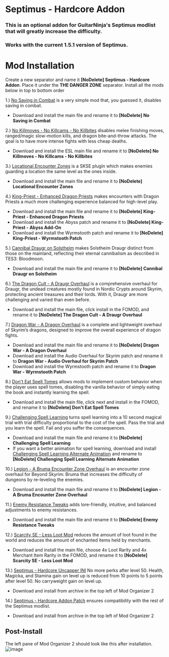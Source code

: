 # Septimus - Hardcore Addon
### This is an optional addon for GuitarNinja's Septimus modlist that will greatly increase the difficulty.

### Works with the current 1.5.1 version of Septimus.

# Mod Installation
Create a new separator and name it **[NoDelete] Septimus - Hardcore Addon**. Place it under the **THE DANGER ZONE** separator. Install all the mods below in top to bottom order

1.) [No Saving in Combat](https://www.nexusmods.com/skyrimspecialedition/mods/29914) is a very simple mod that, you guessed it, disables saving in combat.
  - Download and install the main file and rename it to **[NoDelete] No Saving in Combat**

2.) [No Killmoves - No Killcams - No Killbites](https://www.nexusmods.com/skyrimspecialedition/mods/13395) disables melee finishing moves, ranged/magic slow-motion kills, and dragon bite-and-throw attacks. The goal is to have more intense fights with less cheap deaths.
  - Download and install the ESL main file and rename it to **[NoDelete] No Killmoves - No Killcams - No Killbites**

3.) [Locational Encounter Zones](https://www.nexusmods.com/skyrimspecialedition/mods/85212) is a SKSE plugin which makes enemies guarding a location the same level as the ones inside.
  - Download and install the main file and rename it to **[NoDelete] Locational Encounter Zones**

4.) [King-Priest - Enhanced Dragon Priests](https://www.nexusmods.com/skyrimspecialedition/mods/59652) makes encounters with Dragon Priests a much more challenging experience balanced for high-level play. 
  - Download and install the main file and rename it to **[NoDelete] King-Priest - Enhanced Dragon Priests**
  - Download and install the Abyss patch and rename it to **[NoDelete] King-Priest - Abyss Add-On**
  - Download and install the Wyrmstooth patch and rename it to **[NoDelete] King-Priest - Wyrmstooth Patch**

5.) [Cannibal Draugr on Solstheim](https://www.nexusmods.com/skyrimspecialedition/mods/21238) makes Solstheim Draugr distinct from those on the mainland, reflecting their eternal cannibalism as described in TES3: Bloodmoon.
  - Download and install the main file and rename it to **[NoDelete] Cannibal Draugr on Solstheim**

6.) [The Dragon Cult - A Draugr Overhaul](https://www.nexusmods.com/skyrimspecialedition/mods/81422) is a comprehensive overhaul for Draugr, the undead creatures mostly found in Nordic Crypts around Skyrim, protecting ancient treasures and their lords. With it, Draugr are more challenging and varied than even before.
  - Download and install the main file, click install in the FOMOD, and rename it to **[NoDelete] The Dragon Cult - A Draugr Overhaul**

7.) [Dragon War - A Dragon Overhaul](https://www.nexusmods.com/skyrimspecialedition/mods/51310) is a complete and lightweight overhaul of Skyrim’s dragons, designed to improve the overall experience of dragon fights.
  - Download and install the main file and rename it to **[NoDelete] Dragon War - A Dragon Overhaul**
  - Download and install the Audio Overhaul for Skyrim patch and rename it to **Dragon War - Audio Overhaul for Skyrim Patch**
  - Download and install the Wyrmstooth patch and rename it to **Dragon War - Wyrmstooth Patch**

8.) [Don't Eat Spell Tomes](https://www.nexusmods.com/skyrimspecialedition/mods/20521) allows mods to implement custom behavior when the player uses spell tomes, disabling the vanilla behavior of simply eating the book and instantly learning the spell.
  - Download and install the main file, click next and install in the FOMOD, and rename it to **[NoDelete] Don't Eat Spell Tomes**

9.) [Challenging Spell Learning](https://www.nexusmods.com/skyrimspecialedition/mods/20521) turns spell learning into a 10 second magical trial with trial difficulty proportional to the cost of the spell. Pass the trial and you learn the spell. Fail and you suffer the consequences.
  - Download and install the main file and rename it to **[NoDelete] Challenging Spell Learning**
  - If you want a better animation for spell learning, download and install [Challenging Spell Learning Alternate Animation](https://www.nexusmods.com/skyrimspecialedition/mods/57574?tab=description) and rename to **[NoDelete] Challenging Spell Learning Alternate Animation**

10.) [Legion - A Bruma Encounter Zone Overhaul](https://www.nexusmods.com/skyrimspecialedition/mods/60848) is an encounter zone overhaul for Beyond Skyrim: Bruma that increases the difficulty of dungeons by re-leveling the enemies.
 - Download and install the main file and rename it to **[NoDelete] Legion - A Bruma Encounter Zone Overhaul**

11.) [Enemy Resistance Tweaks](https://www.nexusmods.com/skyrimspecialedition/mods/59394) adds lore-friendly, intuitive, and balanced adjustments to enemy resistances.
  - Download and install the main file and rename it to **[NoDelete] Enemy Resistance Tweaks**

12.) [Scarcity SE - Less Loot Mod](https://www.nexusmods.com/skyrimspecialedition/mods/8647) reduces the amount of loot found in the world and reduces the amount of enchanted items held by merchants.
  - Download and install the main file, choose 4x Loot Rarity and 4x Merchant Item Rarity in the FOMOD, and rename it to **[NoDelete] Scarcity SE - Less Loot Mod**

13.) [Septimus - Hardcore Uncapper INI](https://github.com/Ender108/SeptimusHardcoreAddon/blob/main/%5BNoDelete%5D%20Septimus%20-%20Hardcore%20Addon%20INI.7z) No more perks after level 50. Health, Magicka, and Stamina gain on level up is reduced from 10 points to 5 points after level 50. No carryweight gain on level up.
  - Download and install from archive in the top left of Mod Organizer 2

14.) [Septimus - Hardcore Addon Patch](https://github.com/Ender108/SeptimusHardcoreAddon/blob/main/%5BNoDelete%5D%20Septimus%20-%20Hardcore%20Addon%20Patch.7z) ensures compatibility with the rest of the Septimus modlist.
 - Download and install from archive in the top left of Mod Organizer 2


## Post-Install

The left pane of Mod Organizer 2 should look like this after installation.
![image](https://user-images.githubusercontent.com/19737384/228576607-9246fb54-8dbb-4048-a1de-9004c9a845f5.png)

